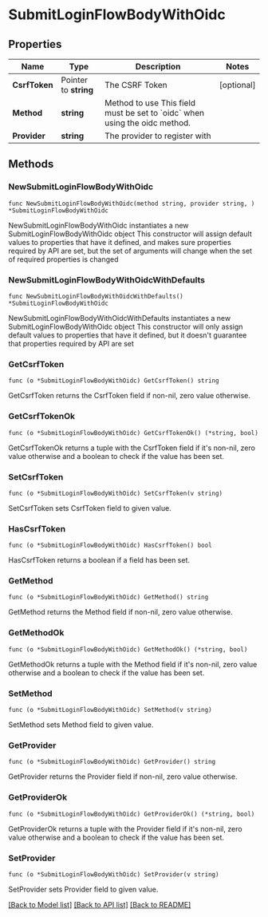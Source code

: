 # SubmitLoginFlowBodyWithOidc

## Properties

Name | Type | Description | Notes
------------ | ------------- | ------------- | -------------
**CsrfToken** | Pointer to **string** | The CSRF Token | [optional] 
**Method** | **string** | Method to use  This field must be set to &#x60;oidc&#x60; when using the oidc method. | 
**Provider** | **string** | The provider to register with | 

## Methods

### NewSubmitLoginFlowBodyWithOidc

`func NewSubmitLoginFlowBodyWithOidc(method string, provider string, ) *SubmitLoginFlowBodyWithOidc`

NewSubmitLoginFlowBodyWithOidc instantiates a new SubmitLoginFlowBodyWithOidc object
This constructor will assign default values to properties that have it defined,
and makes sure properties required by API are set, but the set of arguments
will change when the set of required properties is changed

### NewSubmitLoginFlowBodyWithOidcWithDefaults

`func NewSubmitLoginFlowBodyWithOidcWithDefaults() *SubmitLoginFlowBodyWithOidc`

NewSubmitLoginFlowBodyWithOidcWithDefaults instantiates a new SubmitLoginFlowBodyWithOidc object
This constructor will only assign default values to properties that have it defined,
but it doesn't guarantee that properties required by API are set

### GetCsrfToken

`func (o *SubmitLoginFlowBodyWithOidc) GetCsrfToken() string`

GetCsrfToken returns the CsrfToken field if non-nil, zero value otherwise.

### GetCsrfTokenOk

`func (o *SubmitLoginFlowBodyWithOidc) GetCsrfTokenOk() (*string, bool)`

GetCsrfTokenOk returns a tuple with the CsrfToken field if it's non-nil, zero value otherwise
and a boolean to check if the value has been set.

### SetCsrfToken

`func (o *SubmitLoginFlowBodyWithOidc) SetCsrfToken(v string)`

SetCsrfToken sets CsrfToken field to given value.

### HasCsrfToken

`func (o *SubmitLoginFlowBodyWithOidc) HasCsrfToken() bool`

HasCsrfToken returns a boolean if a field has been set.

### GetMethod

`func (o *SubmitLoginFlowBodyWithOidc) GetMethod() string`

GetMethod returns the Method field if non-nil, zero value otherwise.

### GetMethodOk

`func (o *SubmitLoginFlowBodyWithOidc) GetMethodOk() (*string, bool)`

GetMethodOk returns a tuple with the Method field if it's non-nil, zero value otherwise
and a boolean to check if the value has been set.

### SetMethod

`func (o *SubmitLoginFlowBodyWithOidc) SetMethod(v string)`

SetMethod sets Method field to given value.


### GetProvider

`func (o *SubmitLoginFlowBodyWithOidc) GetProvider() string`

GetProvider returns the Provider field if non-nil, zero value otherwise.

### GetProviderOk

`func (o *SubmitLoginFlowBodyWithOidc) GetProviderOk() (*string, bool)`

GetProviderOk returns a tuple with the Provider field if it's non-nil, zero value otherwise
and a boolean to check if the value has been set.

### SetProvider

`func (o *SubmitLoginFlowBodyWithOidc) SetProvider(v string)`

SetProvider sets Provider field to given value.



[[Back to Model list]](../README.md#documentation-for-models) [[Back to API list]](../README.md#documentation-for-api-endpoints) [[Back to README]](../README.md)


